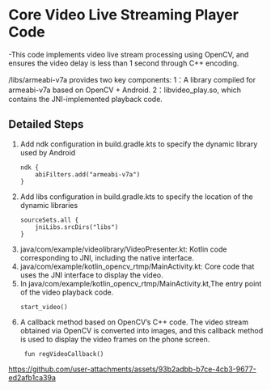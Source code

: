 # Core Video Live Streaming Player Code
 -This code implements video live stream processing using OpenCV, and ensures the video delay is less than 1 second through C++ encoding.

/libs/armeabi-v7a provides two key components:
  1：A library compiled for armeabi-v7a based on OpenCV + Android.
  2：libvideo_play.so, which contains the JNI-implemented playback code.
  
## Detailed Steps
1. Add ndk configuration in build.gradle.kts to specify the dynamic library used by Android
	```
	ndk {
	    abiFilters.add("armeabi-v7a")
	}
2. Add libs configuration in build.gradle.kts to specify the location of the dynamic libraries
	```
 	sourceSets.all {
	    jniLibs.srcDirs("libs")
	}
3. java/com/example/videolibrary/VideoPresenter.kt: Kotlin code corresponding to JNI, including the native interface.
4. java/com/example/kotlin_opencv_rtmp/MainActivity.kt: Core code that uses the JNI interface to display the video.
5. In java/com/example/kotlin_opencv_rtmp/MainActivity.kt,The entry point of the video playback code.
   ```
   start_video()
      ```
6. A callback method based on OpenCV’s C++ code. The video stream obtained via OpenCV is converted into images, and this callback method is used to display the video frames on the phone screen. 
   ```
	fun regVideoCallback()
   ```


https://github.com/user-attachments/assets/93b2adbb-b7ce-4cb3-9677-ed2afb1ca39a


